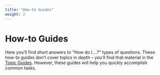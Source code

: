 ```yaml
---
title: "How-to Guides"
weight: 2
---
```


# How-to Guides

Here you’ll find short answers to “How do I….?” types of questions. These how-to guides don’t cover
topics in depth – you’ll find that material in the [Topic Guides](../topics). However, these guides
will help you quickly accomplish common tasks.
